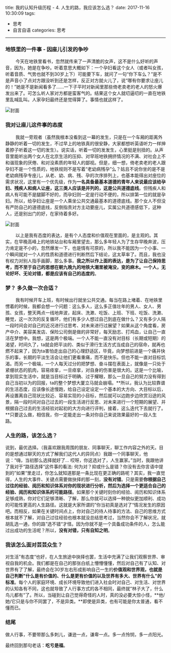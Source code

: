 title: 我的认知升级历程 - 4. 人生的路，我应该怎么选？
date: 2017-11-16 10:30:09
tags: 
- 思考
- 自言自语
categories: 思考

----------

### 地铁里的一件事 - 因座儿引发的争吵

&emsp;&emsp; 今天在地铁里看书，忽然就传来了一声清脆的女声，这不是什么好听的声音，因为，她是在争吵。听着意思大概如下：一个孕妇看这个女人（或者叫女孩，听着音质、气势也就不到30岁上下）可能要下车，就问了一句“你下车么？”是不是声音小了点对方跟没听到还是怎样，反正对方就火儿了，说“哪有你要求让座儿的！”她是不是新闻看多了……一下子平时对新闻里那些倚老卖老的老人的怒火爆发出来了。可怎么听人家对方都是蛮客气的。结果这个女人就叨逼叨的一直在地铁里乱喊乱叫。人家孕妇最终还是觉得算了。事情也就这样了。

![封面](/images/ditie1.jpg)
<!-- more -->  
     
### 我对让座儿这件事的态度

&emsp;&emsp; 我就一旁观者（虽然我根本没看到这一幕的发生，只是在一个车厢的距离外静静的听着一切的发生，不过早上的地铁真的很安静，大家都想听英语听力一样抻着脖子听着这一切的发生）。说实话，听着一切的发发生，心里挺是别扭的。从声音里能听出两个女人在北京生活的压抑、对早班地铁拥挤情况的不满、对社会上不和谐现象的厌倦、和对没素质的年轻人的鄙视。但是，细一想，倚老卖老的老人跟孕妇不是一个性质的，地铁规则不是写着“老幼病残孕”么？姑且不说你坐的是不是老幼病残孕专座儿，从老、幼、病、残、孕的次序排列上，也基本能得出对座位的需求状况，这里有一个优先级，作为**一名具备最基本道德的青年人来说最应该给孕妇、残疾人和病人让座，这三类人应该是并列的，这是公共道德底线**。但残疾人和病人有可能不是腿脚不好的，而孕妇则一定是行动不便的，所以排第一位的就是孕妇。所以，给孕妇让座是一个人乘坐公共交通最基本的道德底线。那个女人不但没有严防自己的道德底线，反倒指责对方主动要座儿，实属公共道德感低下，这种人，还是别出门的好，在家待着多好。

![封面](/images/ditie2.png)


&emsp;&emsp; 以上是我有态度的表达，是有个人态度和价值观在里面的，是主观的。其实，在早晚高峰上的地铁站台和车厢里望去，那么多年轻人为了生存早晚奔波，压力肯定是不小的，忽然爆发一下，也是情有可原的，所以我不能因为一个小事、一个瞬间就对一个人的性质和道德进行判断然后下结论，这太草率了。而且，我也没有权力对别人指手画脚，那么多事。**我之所以作上面的表达，是为了让自己保持思考，而不至于自己的思想在朝九晚九的地铁大潮里被淹没，变的麻木。一个人，无论好坏、无论对错，都是应该有自己的态度的**。

### 梦？ 多久做一次合适？

&emsp;&emsp; 我有时候开车上班，有时候出行就坐公共交通。每当在路上堵着、在地铁里愣着的时候，我都会想一个问题：这么多人，这么多正值壮年的男人、女人、男孩、女孩，整天两点一线地奔波，起床、洗漱、吃饭、上班、下班、吃饭、洗漱、睡觉，这一次次的反复循环，他们有多少人想过自己到底在做什么？又有多少人隔一段时间会对自己的近况进行过思考、对未来进行过展望？如果从这个角度看，房产中介、美容美发店、保险公司倒是做的非常好，每天励志、打鸡血，让自己一直活在梦想中。我想，这是两个极端。一个人不能一直没有对目标（长期或短期）的渴望，时间久了，ta就会把平淡的、类似于滑行生活方式当成自己的宿命，就再也燃不起来了，因为ta害怕走出自己的心理舒适区，毕竟，向梦想前进是一个痛并快乐的事，长期的平淡生活会让他们更看重痛，而不是快乐。但也不能一直对目标饥渴。而另一个极端，一个人每天过分的把梦想、奋斗摆在表面上，就像是一只处于紧绷状态的肌肉，容易痉挛，一旦痉挛，对自身的伤害是很大的。这是一个比喻，拿到现实生活中，就是当目标过于明确、过于耀眼，那么一旦自己的努力没有得到自己当初以为的回报，ta的整个梦想大厦立马就会崩塌。**所以，我认为比较靠谱的生活态度，应该像长途慢跑，给自己设定设定一个基本的大方向、大目标以后，再设置离自己现状比较近、容易实现的小目标，然后就可以边跑步边欣赏沿途的风景，隔一段时间对自己过去的一段生活进行反思、对未来进行一个短期的展望、并根据自己过去的生活经验对起初的大方向进行评判，接着，这么迭代下去就行了。**只要这么做，相信我，你一定能走出一条对你自己来说效果最好的一段人生路。

### 人生的路，该怎么选？    																		

说到，最优选择。（我喜欢跟我周围的朋友、同事聊天，聊工作内容之外的天。目的是想通过聊天的方式了解我们这代人的异同点）我跟一个同事聊天，他说：“嗨，当初那么选择就好了… 哎呀，你这选对了，人生赢家。”当时，我跟他讲了我对于“路径选择“这件事的看法: 何为对？抑或什么是错？你没有去你言语中提到的”如果“里走过，你怎么就知道那是一条比现在更正确的路呢？其实，我一直觉得，人生的大事件、关键点需要做抉择的那一刻，**没有对错**。只是需要**你根据自己过往的经验、阅历和知识体系对你的现状进行分析，然后为选择一个更适合自己的经验、阅历和知识体系的可能路径**。如果那个关键时刻你的经验、阅历和知识体系足够成熟，你对它们足够清晰、了解，那么你就可以选择一种貌似更加顺利、成功的可能性更高的人生路径。这就是大家所谓的”你当初真是选对了“情况发生的原因吧。而相反，如果在关键时间点上，你对自己的待人待事的方法、自己的思维方式根本就不了解，对自己过往经验也根本就没总结思考过，当然你会不了解状况，就胡乱选一通，你的路”选不错“才怪。因为你就不是一个具备成功条件的人，怎么能过出成功的生活呢？所以，**没有对错，只有自知之明**。

### 我该怎么面对芸芸众生？

对生活”有态度“也好，在人生旅途中抉择也罢，生活中充满了让我们观察世界、审视自我的机会。我们都是在自己的那张白纸上懵懵懂懂，然后对自己有了认知、对世界有了了解，最终会在30岁左右形成影响自己一生的**价值观和世界观，也就是自己判断"什么是有价值的、什么是更有价值的以及世界有多大、世界有什么"的标准**。每个人的家庭环境、成长环境导致他们进入社会时对自己、对生活、对世界的认知各有不同，这也就导致了人行事方式的各不相同，最终就”林子大了，什么鸟儿都有“了。所以，当碰到让自己觉得奇怪的人时，真的没必要大惊小怪，**他/她/它只是与你不同罢了，不是异类。**即使是异类，也有可能是你太普通，看不懂而已。

### 结尾

做人行事，不要带那么多刺儿，谦逊一点，谦卑一点。多一点怜悯，多一点阳光。

最终回到那句老话：**吃亏是福**。
